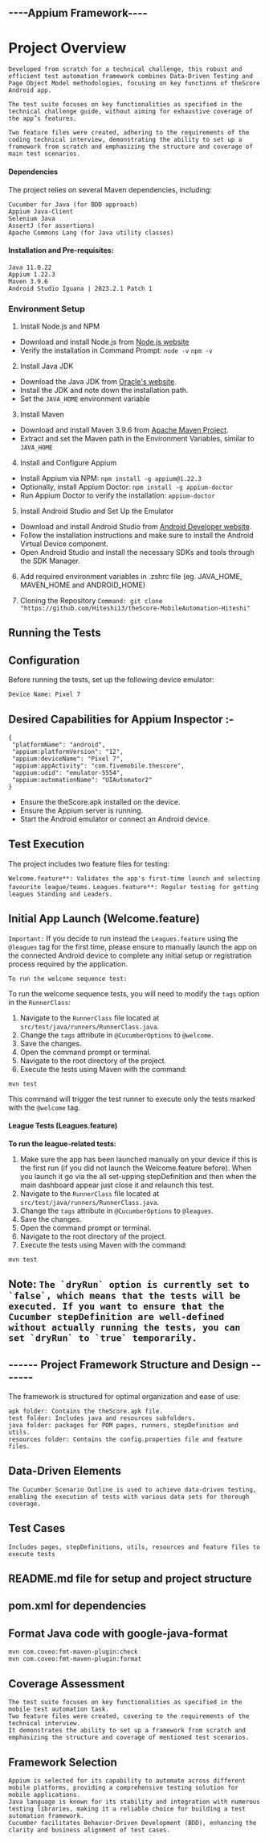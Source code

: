 ## ----Appium Framework----

# Project Overview
```
Developed from scratch for a technical challenge, this robust and efficient test automation framework combines Data-Driven Testing and Page Object Model methodologies, focusing on key functions of theScore Android app.

The test suite focuses on key functionalities as specified in the technical challenge guide, without aiming for exhaustive coverage of the app’s features.

Two feature files were created, adhering to the requirements of the coding technical interview, demonstrating the ability to set up a framework from scratch and emphasizing the structure and coverage of main test scenarios.
```

#### Dependencies

The project relies on several Maven dependencies, including:

````
Cucumber for Java (for BDD approach)
Appium Java-Client
Selenium Java
AssertJ (for assertions)
Apache Commons Lang (for Java utility classes)
````

#### Installation and Pre-requisites:

````
Java 11.0.22 
Appium 1.22.3 
Maven 3.9.6
Android Studio Iguana | 2023.2.1 Patch 1
````

### **Environment Setup**

1. Install Node.js and NPM
- Download and install Node.js from [Node.js website](https://nodejs.org/)
- Verify the installation in Command Prompt: `node -v` `npm -v`

2. Install Java JDK

- Download the Java JDK from [Oracle's website](https://www.oracle.com/java/technologies/javase-downloads.html).
- Install the JDK and note down the installation path.
- Set the `JAVA_HOME` environment variable

3. Install Maven

- Download and install Maven 3.9.6 from [Apache Maven Project](https://maven.apache.org/download.cgi).
- Extract and set the Maven path in the Environment Variables, similar to `JAVA_HOME`

4. Install and Configure Appium

- Install Appium via NPM: `npm install -g appium@1.22.3`
- Optionally, install Appium Doctor: `npm install -g appium-doctor`
- Run Appium Doctor to verify the installation: `appium-doctor`

5. Install Android Studio and Set Up the Emulator

- Download and install Android Studio from [Android Developer website](https://developer.android.com/studio/).
- Follow the installation instructions and make sure to install the Android Virtual Device component.
- Open Android Studio and install the necessary SDKs and tools through the SDK Manager.

6. Add required environment variables in .zshrc file (eg. JAVA_HOME, MAVEN_HOME and ANDROID_HOME)

7. Cloning the Repository
```` Command: git clone "https://github.com/Hiteshi13/theScore-MobileAutomation-Hiteshi" ````

## **Running the Tests**

## Configuration

Before running the tests, set up the following device emulator:

````Device Name: Pixel 7````

 ## Desired Capabilities for Appium Inspector :-
 ````
 {
  "platformName": "android",
  "appium:platformVersion": "12",
  "appium:deviceName": "Pixel 7",
  "appium:appActivity": "com.fivemobile.thescore",
  "appium:udid": "emulator-5554",
  "appium:automationName": "UIAutomator2"
}
 ````

- Ensure the theScore.apk installed on the device.
- Ensure the Appium server is running.
- Start the Android emulator or connect an Android device.

## **Test Execution**
The project includes two feature files for testing:

 ````Welcome.feature**: Validates the app's first-time launch and selecting favourite league/teams.````
 ````Leagues.feature**: Regular testing for getting leagues Standing and Leaders.````

## **Initial App Launch (Welcome.feature)**

````Important:```` If you decide to run instead the `Leagues.feature` using the `@leagues` tag for the first time, please ensure to manually launch the app on the connected Android device to complete any initial setup or registration process required by the application.

````To run the welcome sequence test:````

To run the welcome sequence tests, you will need to modify the `tags` option in the `RunnerClass`:

1. Navigate to the `RunnerClass` file located at `src/test/java/runners/RunnerClass.java`.
2. Change the `tags` attribute in `@CucumberOptions` to `@welcome`.
3. Save the changes.
4. Open the command prompt or terminal.
5. Navigate to the root directory of the project.
6. Execute the tests using Maven with the command:

`mvn test`

This command will trigger the test runner to execute only the tests marked with the `@welcome` tag.

#### **League Tests (Leagues.feature)**

**To run the league-related tests:**

1. Make sure the app has been launched manually on your device if this is the first run (if you did not launch the Welcome.feature before). When you launch it go via the all set-upping stepDefinition and then when the main dashboard appear just close it and relaunch this test.
2. Navigate to the `RunnerClass` file located at `src/test/java/runners/RunnerClass.java`.
3. Change the `tags` attribute in `@CucumberOptions` to `@leagues`.
4. Save the changes.
5. Open the command prompt or terminal.
6. Navigate to the root directory of the project.
7. Execute the tests using Maven with the command:

`mvn test`

## Note: ````The `dryRun` option is currently set to `false`, which means that the tests will be executed. If you want to ensure that the Cucumber stepDefinition are well-defined without actually running the tests, you can set `dryRun` to `true` temporarily.````

## ------ Project Framework Structure and Design -------

The framework is structured for optimal organization and ease of use:

````
apk folder: Contains the theScore.apk file.
test folder: Includes java and resources subfolders.
java folder: packages for POM pages, runners, stepDefinition and utils.
resources folder: Contains the config.properties file and feature files.
````

## Data-Driven Elements

````The Cucumber Scenario Outline is used to achieve data-driven testing, enabling the execution of tests with various data sets for thorough coverage.````

## Test Cases

````Includes pages, stepDefinitions, utils, resources and feature files to execute tests````

## README.md file for setup and project structure

## pom.xml for dependencies

## Format Java code with google-java-format

````
mvn com.coveo:fmt-maven-plugin:check
mvn com.coveo:fmt-maven-plugin:format
````

## Coverage Assessment

````
The test suite focuses on key functionalities as specified in the mobile test automation task.
Two feature files were created, covering to the requirements of the technical interview.
It demonstrates the ability to set up a framework from scratch and emphasizing the structure and coverage of mentioned test scenarios.
````

## Framework Selection

````
Appium is selected for its capability to automate across different mobile platforms, providing a comprehensive testing solution for mobile applications.
Java language is known for its stability and integration with numerous testing libraries, making it a reliable choice for building a test automation framework.
Cucumber facilitates Behavior-Driven Development (BDD), enhancing the clarity and business alignment of test cases.
````